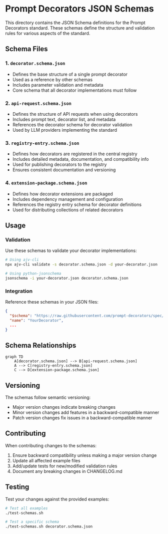 # Prompt Decorators JSON Schemas

This directory contains the JSON Schema definitions for the Prompt Decorators standard. These schemas define the structure and validation rules for various aspects of the standard.

## Schema Files

### 1. `decorator.schema.json`
- Defines the base structure of a single prompt decorator
- Used as a reference by other schemas
- Includes parameter validation and metadata
- Core schema that all decorator implementations must follow

### 2. `api-request.schema.json`
- Defines the structure of API requests when using decorators
- Includes prompt text, decorator list, and metadata
- References the decorator schema for decorator validation
- Used by LLM providers implementing the standard

### 3. `registry-entry.schema.json`
- Defines how decorators are registered in the central registry
- Includes detailed metadata, documentation, and compatibility info
- Used for publishing decorators to the registry
- Ensures consistent documentation and versioning

### 4. `extension-package.schema.json`
- Defines how decorator extensions are packaged
- Includes dependency management and configuration
- References the registry entry schema for decorator definitions
- Used for distributing collections of related decorators

## Usage

### Validation
Use these schemas to validate your decorator implementations:

```bash
# Using ajv-cli
npx ajv-cli validate -s decorator.schema.json -d your-decorator.json

# Using python-jsonschema
jsonschema -i your-decorator.json decorator.schema.json
```

### Integration
Reference these schemas in your JSON files:

```json
{
  "$schema": "https://raw.githubusercontent.com/prompt-decorators/spec/main/schemas/decorator.schema.json",
  "name": "YourDecorator",
  ...
}
```

## Schema Relationships

```mermaid
graph TD
    A[decorator.schema.json] --> B[api-request.schema.json]
    A --> C[registry-entry.schema.json]
    C --> D[extension-package.schema.json]
```

## Versioning

The schemas follow semantic versioning:
- Major version changes indicate breaking changes
- Minor version changes add features in a backward-compatible manner
- Patch version changes fix issues in a backward-compatible manner

## Contributing

When contributing changes to the schemas:
1. Ensure backward compatibility unless making a major version change
2. Update all affected example files
3. Add/update tests for new/modified validation rules
4. Document any breaking changes in CHANGELOG.md

## Testing

Test your changes against the provided examples:

```bash
# Test all examples
./test-schemas.sh

# Test a specific schema
./test-schemas.sh decorator.schema.json
``` 